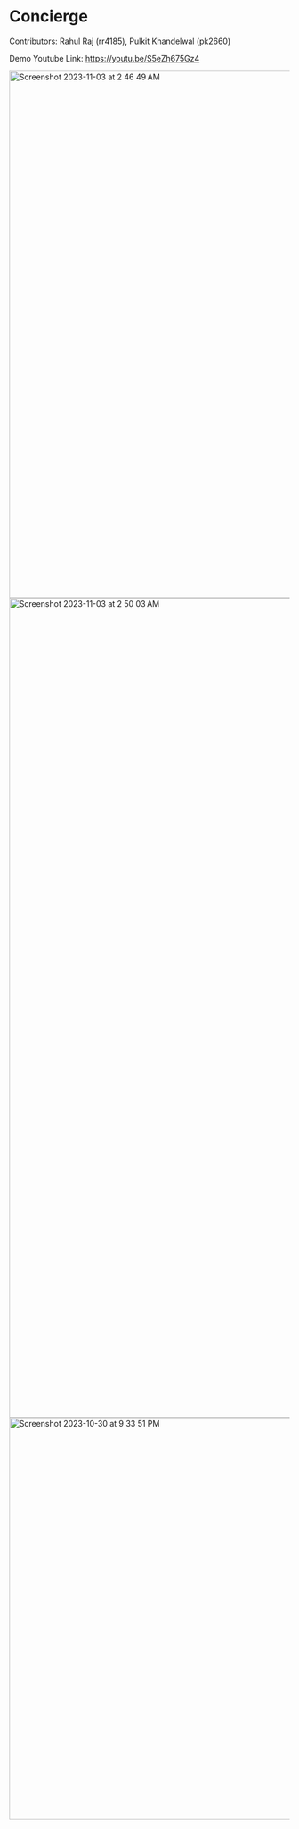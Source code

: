 # Concierge

Contributors: Rahul Raj (rr4185), Pulkit Khandelwal (pk2660)

Demo Youtube Link: https://youtu.be/S5eZh675Gz4

<img width="945" alt="Screenshot 2023-11-03 at 2 46 49 AM" src="https://github.com/rr2203/Concierge/assets/30201131/31437b8f-8e83-4194-855c-12a24a7fc017">
<img width="1470" alt="Screenshot 2023-11-03 at 2 50 03 AM" src="https://github.com/rr2203/Concierge/assets/30201131/8ac2da4f-6a77-4584-833f-19eb50ab793e">


<img width="721" alt="Screenshot 2023-10-30 at 9 33 51 PM" src="https://github.com/rr2203/Concierge/assets/30201131/f5d8ae3b-8aee-4257-bc3f-8e22415ce75e">

